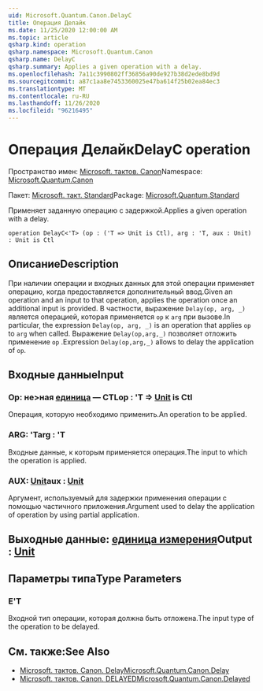 ```yaml
---
uid: Microsoft.Quantum.Canon.DelayC
title: Операция Делайк
ms.date: 11/25/2020 12:00:00 AM
ms.topic: article
qsharp.kind: operation
qsharp.namespace: Microsoft.Quantum.Canon
qsharp.name: DelayC
qsharp.summary: Applies a given operation with a delay.
ms.openlocfilehash: 7a11c3990802ff36856a90de927b38d2ede8bd9d
ms.sourcegitcommit: a87c1aa8e7453360025e47ba614f25b02ea84ec3
ms.translationtype: MT
ms.contentlocale: ru-RU
ms.lasthandoff: 11/26/2020
ms.locfileid: "96216495"
---
```

# <a name="delayc-operation"></a><span data-ttu-id="1be76-102">Операция Делайк</span><span class="sxs-lookup"><span data-stu-id="1be76-102">DelayC operation</span></span>

<span data-ttu-id="1be76-103">Пространство имен: [Microsoft. тактов. Canon](xref:Microsoft.Quantum.Canon)</span><span class="sxs-lookup"><span data-stu-id="1be76-103">Namespace: [Microsoft.Quantum.Canon](xref:Microsoft.Quantum.Canon)</span></span>

<span data-ttu-id="1be76-104">Пакет: [Microsoft. такт. Standard](https://nuget.org/packages/Microsoft.Quantum.Standard)</span><span class="sxs-lookup"><span data-stu-id="1be76-104">Package: [Microsoft.Quantum.Standard](https://nuget.org/packages/Microsoft.Quantum.Standard)</span></span>


<span data-ttu-id="1be76-105">Применяет заданную операцию с задержкой.</span><span class="sxs-lookup"><span data-stu-id="1be76-105">Applies a given operation with a delay.</span></span>

```qsharp
operation DelayC<'T> (op : ('T => Unit is Ctl), arg : 'T, aux : Unit) : Unit is Ctl
```


## <a name="description"></a><span data-ttu-id="1be76-106">Описание</span><span class="sxs-lookup"><span data-stu-id="1be76-106">Description</span></span>

<span data-ttu-id="1be76-107">При наличии операции и входных данных для этой операции применяет операцию, когда предоставляется дополнительный ввод.</span><span class="sxs-lookup"><span data-stu-id="1be76-107">Given an operation and an input to that operation, applies the operation once an additional input is provided.</span></span>
<span data-ttu-id="1be76-108">В частности, выражение `Delay(op, arg, _)` является операцией, которая применяется `op` к `arg` при вызове.</span><span class="sxs-lookup"><span data-stu-id="1be76-108">In particular, the expression `Delay(op, arg, _)` is an operation that applies `op` to `arg` when called.</span></span>
<span data-ttu-id="1be76-109">Выражение `Delay(op,arg,_)` позволяет отложить применение `op` .</span><span class="sxs-lookup"><span data-stu-id="1be76-109">Expression `Delay(op,arg,_)` allows to delay the application of `op`.</span></span>

## <a name="input"></a><span data-ttu-id="1be76-110">Входные данные</span><span class="sxs-lookup"><span data-stu-id="1be76-110">Input</span></span>

### <a name="op--t--unit--is-ctl"></a><span data-ttu-id="1be76-111">Op: не>ная [единица](xref:microsoft.quantum.lang-ref.unit)  — CTL</span><span class="sxs-lookup"><span data-stu-id="1be76-111">op : 'T => [Unit](xref:microsoft.quantum.lang-ref.unit)  is Ctl</span></span>

<span data-ttu-id="1be76-112">Операция, которую необходимо применить.</span><span class="sxs-lookup"><span data-stu-id="1be76-112">An operation to be applied.</span></span>


### <a name="arg--t"></a><span data-ttu-id="1be76-113">ARG: 'T</span><span class="sxs-lookup"><span data-stu-id="1be76-113">arg : 'T</span></span>

<span data-ttu-id="1be76-114">Входные данные, к которым применяется операция.</span><span class="sxs-lookup"><span data-stu-id="1be76-114">The input to which the operation is applied.</span></span>


### <a name="aux--unit"></a><span data-ttu-id="1be76-115">AUX: [Unit](xref:microsoft.quantum.lang-ref.unit)</span><span class="sxs-lookup"><span data-stu-id="1be76-115">aux : [Unit](xref:microsoft.quantum.lang-ref.unit)</span></span>

<span data-ttu-id="1be76-116">Аргумент, используемый для задержки применения операции с помощью частичного приложения.</span><span class="sxs-lookup"><span data-stu-id="1be76-116">Argument used to delay the application of operation by using partial application.</span></span>



## <a name="output--unit"></a><span data-ttu-id="1be76-117">Выходные данные: [единица измерения](xref:microsoft.quantum.lang-ref.unit)</span><span class="sxs-lookup"><span data-stu-id="1be76-117">Output : [Unit](xref:microsoft.quantum.lang-ref.unit)</span></span>



## <a name="type-parameters"></a><span data-ttu-id="1be76-118">Параметры типа</span><span class="sxs-lookup"><span data-stu-id="1be76-118">Type Parameters</span></span>

### <a name="t"></a><span data-ttu-id="1be76-119">Е</span><span class="sxs-lookup"><span data-stu-id="1be76-119">'T</span></span>

<span data-ttu-id="1be76-120">Входной тип операции, которая должна быть отложена.</span><span class="sxs-lookup"><span data-stu-id="1be76-120">The input type of the operation to be delayed.</span></span>

## <a name="see-also"></a><span data-ttu-id="1be76-121">См. также:</span><span class="sxs-lookup"><span data-stu-id="1be76-121">See Also</span></span>

- [<span data-ttu-id="1be76-122">Microsoft. тактов. Canon. Delay</span><span class="sxs-lookup"><span data-stu-id="1be76-122">Microsoft.Quantum.Canon.Delay</span></span>](xref:Microsoft.Quantum.Canon.Delay)
- [<span data-ttu-id="1be76-123">Microsoft. тактов. Canon. DELAYED</span><span class="sxs-lookup"><span data-stu-id="1be76-123">Microsoft.Quantum.Canon.Delayed</span></span>](xref:Microsoft.Quantum.Canon.Delayed)